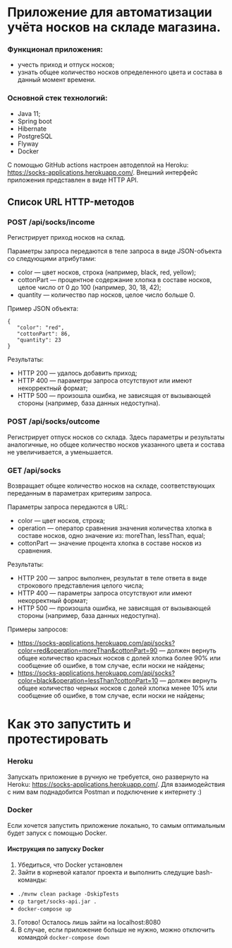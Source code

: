 # Приложение для автоматизации учёта носков на складе магазина.


### Функционал приложения: 
* учесть приход и отпуск носков;
* узнать общее количество носков определенного цвета и состава в данный момент времени.

### Основной стек технологий:
* Java 11;
* Spring boot
* Hibernate 
* PostgreSQL
* Flyway
* Docker

C помощью GitHub actions настроен автодеплой на Heroku: https://socks-applications.herokuapp.com/. Внешний интерфейс приложения представлен в виде HTTP API.

## Список URL HTTP-методов

### POST /api/socks/income

Регистрирует приход носков на склад.

Параметры запроса передаются в теле запроса в виде JSON-объекта со следующими атрибутами:

* color — цвет носков, строка (например, black, red, yellow);
* cottonPart — процентное содержание хлопка в составе носков, целое число от 0 до 100 (например, 30, 18, 42);
* quantity — количество пар носков, целое число больше 0.

Пример JSON объекта: 
```
{
   "color": "red",
   "cottonPart": 86,
   "quantity": 23
}
```


Результаты:

* HTTP 200 — удалось добавить приход;
* HTTP 400 — параметры запроса отсутствуют или имеют некорректный формат;
* HTTP 500 — произошла ошибка, не зависящая от вызывающей стороны (например, база данных недоступна).

### POST /api/socks/outcome

Регистрирует отпуск носков со склада. Здесь параметры и результаты аналогичные, но общее количество носков указанного цвета и состава не увеличивается, а уменьшается.

### GET /api/socks

Возвращает общее количество носков на складе, соответствующих переданным в параметрах критериям запроса.

Параметры запроса передаются в URL:

* color — цвет носков, строка;
* operation — оператор сравнения значения количества хлопка в составе носков, одно значение из: moreThan, lessThan, equal;
* cottonPart — значение процента хлопка в составе носков из сравнения.

Результаты:

* HTTP 200 — запрос выполнен, результат в теле ответа в виде строкового представления целого числа;
* HTTP 400 — параметры запроса отсутствуют или имеют некорректный формат;
* HTTP 500 — произошла ошибка, не зависящая от вызывающей стороны (например, база данных недоступна).

Примеры запросов:

* https://socks-applications.herokuapp.com/api/socks?color=red&operation=moreThan&cottonPart=90 — должен вернуть общее количество красных носков с долей хлопка более 90% или сообщение об ошибке, в том случае, если носки не найдены;
* https://socks-applications.herokuapp.com/api/socks?color=black&operation=lessThan?cottonPart=10 — должен вернуть общее количество черных носков с долей хлопка менее 10% или сообщение об ошибке, в том случае, если носки не найдены;

# Как это запустить и протестировать
### Heroku 
Запускать приложение в ручную не требуется, оно развернуто на Heroku: https://socks-applications.herokuapp.com/. Для взаимодействия с ним вам поднадобится Postman и подключение к интернету :)

### Docker 
Если хочется запустить приложение локально, то самым оптимальным будет запуск с помощью Docker. 
#### Инструкция по запуску Docker
1. Убедиться, что Docker установлен
2. Зайти в корневой каталог проекта и выполнить следущие bash-команды: 
* `./mvnw clean package -DskipTests`
* `cp target/socks-api.jar .`
* `docker-compose up`
3. Готово! Осталось лишь зайти на localhost:8080
4. В случае, если приложение больше не нужно, можно отключить командой `docker-compose down`
